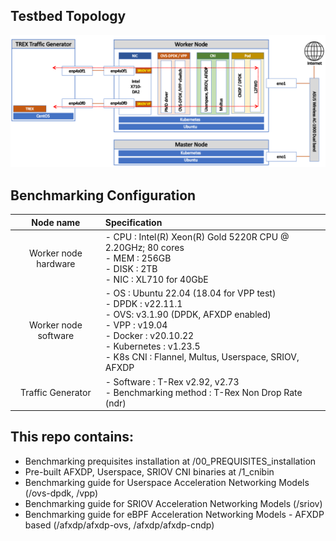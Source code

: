 ## Testbed Topology

![topology](00_images/topo.png)

## Benchmarking Configuration

|     Node name     | Specification                                                | 
| :---------------: | :----------------------------------------------------------- | 
|    Worker node hardware   | - CPU : Intel(R) Xeon(R) Gold 5220R CPU @ 2.20GHz; 80 cores <br/>- MEM : 256GB<br/>- DISK : 2TB<br/>- NIC : XL710 for 40GbE | 
|    Worker node software  | - OS : Ubuntu 22.04 (18.04 for VPP test) <br/>- DPDK : v22.11.1 <br/>- OVS: v3.1.90 (DPDK, AFXDP enabled)<br/>- VPP : v19.04 <br/>- Docker : v20.10.22 <br/>- Kubernetes : v1.23.5 <br/>- K8s CNI : Flannel, Multus, Userspace, SRIOV, AFXDP | 
| Traffic Generator | - Software : T-Rex v2.92, v2.73 <br/>- Benchmarking method : T-Rex Non Drop Rate (ndr) | 

## This repo contains:
- Benchmarking prequisites installation at /00_PREQUISITES_installation
- Pre-built AFXDP, Userspace, SRIOV CNI binaries at /1_cnibin
- Benchmarking guide for Userspace Acceleration Networking Models (/ovs-dpdk, /vpp)
- Benchmarking guide for SRIOV Acceleration Networking Models (/sriov)
- Benchmarking guide for eBPF Acceleration Networking Models - AFXDP based (/afxdp/afxdp-ovs, /afxdp/afxdp-cndp)



